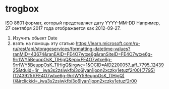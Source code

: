 # trogbox

ISO 8601 формат, который представляет дату YYYY-MM-DD
Например, 27 сентября 2017 года отображается как 2012-09-27.

1. Изучить обьект Date
2. взять на помощь эту статью https://learn.microsoft.com/ru-ru/rest/api/storageservices/formatting-datetime-values?ranMID=43674&ranEAID=FE4O7wtxe6g&ranSiteID=FE4O7wtxe6g-9rrIWY5BeuppOsK_TIHigQ&epi=FE4O7wtxe6g-9rrIWY5BeuppOsK_TIHigQ&irgwc=1&OCID=AID2200057_aff_7795_1243925&tduid=(ir__iwa3s2zsiwkfbi3o6lyan1jopn2xczky1etuzf2r00)(7795)(1243925)(FE4O7wtxe6g-9rrIWY5BeuppOsK_TIHigQ)()&irclickid=_iwa3s2zsiwkfbi3o6lyan1jopn2xczky1etuzf2r00
